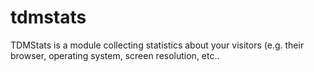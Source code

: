 tdmstats
========

TDMStats is a module collecting statistics about your visitors (e.g. their browser, operating system, screen resolution, etc..
